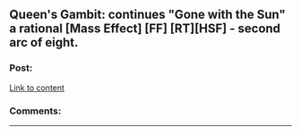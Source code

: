 ## Queen's Gambit: continues "Gone with the Sun" a rational [Mass Effect] [FF] [RT][HSF] - second arc of eight.

### Post:

[Link to content](https://www.fanfiction.net/s/11382885/1/)

### Comments:

---

